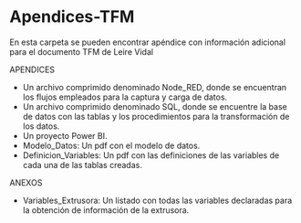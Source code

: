# Apendices-TFM
En esta carpeta se pueden encontrar apéndice con información adicional para el documento TFM de Leire Vidal

APENDICES
* Un archivo comprimido denominado Node_RED, donde se encuentran los flujos empleados para la captura y carga de datos.
* Un archivo comprimido denominado SQL, donde se encuentre la base de datos con las tablas y los procedimientos para la transformación de los datos.
* Un proyecto Power BI.
* Modelo_Datos: Un pdf con el modelo de datos.
* Definicion_Variables: Un pdf con las definiciones de las variables de cada una de las tablas creadas.

ANEXOS
* Variables_Extrusora: Un listado con todas las variables declaradas para la obtención de información de la extrusora.
